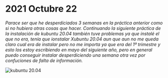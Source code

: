 # 2021 Octubre 22

*Parace ser que he desperdiciados 3 semanas en la práctica anterior como si no hubiera otras cosas que hacer.
Continuando la siguiente práctica de la instalación de kubuntu 20.04 también tuve problemas ya que instalé el que no era, tenía que ionstalar Xubuntu 20.04 aun que aun no me queda claro cual era de instalar pero no me importa ya que era del 1º trimestre y esto los estoy escribiendo en mayo del siguiente año, pero en general puedo conseguir instalar desperdiciendo una semana otra vez por confuciones de falta de información.*

![kubuntu 20.04](images/Kubuntu1.jpg)